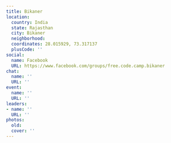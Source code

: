 ```yaml
---
title: Bikaner
location:
  country: India
  state: Rajasthan
  city: Bikaner
  neighborhood: 
  coordinates: 28.015929, 73.317137
  plusCode: ''
social:
  name: Facebook
  URL: https://www.facebook.com/groups/free.code.camp.bikaner
chat:
  name: ''
  URL: ''
event:
  name: ''
  URL: ''
leaders:
- name: ''
  URL: ''
photos:
  old: 
  cover: ''
---
```

